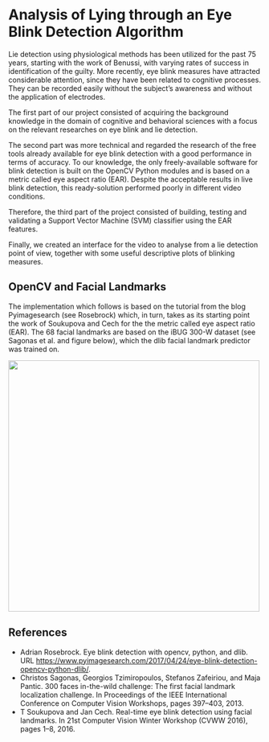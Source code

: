 # Analysis of Lying through an Eye Blink Detection Algorithm
Lie detection using physiological methods has been utilized for the past 75 years, starting with the work of Benussi, with varying rates of success in identification of the guilty.
More recently, eye blink measures have attracted considerable attention, since they have been related to cognitive processes. They can be recorded easily without the subject’s awareness and without the application of electrodes.

The first part of our project consisted of acquiring the background knowledge in the domain of cognitive and behavioral sciences with a focus on the relevant researches on eye blink and lie detection.

The second part was more technical and regarded the research of the free tools already available for eye blink detection with a good performance in terms of accuracy. To our knowledge, the only freely-available software for blink detection is built on the OpenCV Python modules and is based on a metric called eye aspect ratio (EAR). Despite the acceptable results in live blink detection, this ready-solution performed poorly in different video conditions.

Therefore, the third part of the project consisted of building, testing and validating a Support Vector Machine (SVM) classifier using the EAR features.

Finally, we created an interface for the video to analyse from
a lie detection point of view, together with some useful descriptive plots of blinking measures.

## OpenCV and Facial Landmarks
The implementation which follows is based on the tutorial from the blog Pyimagesearch (see Rosebrock) which, in turn, takes as its starting point the work of Soukupova and Cech for the the metric called eye aspect ratio (EAR). The 68 facial landmarks are based on the iBUG 300-W dataset (see Sagonas et al. and figure below), which the dlib facial landmark predictor was trained on.

<img src="https://github.com/rmenoli/Eye-blinking-SVM/blob/master/images/facial_landmarks_68markup.jpg" width="500">

## References
- Adrian Rosebrock. Eye blink detection with opencv, python, and dlib. URL https://www.pyimagesearch.com/2017/04/24/eye-blink-detection-opencv-python-dlib/.
- Christos Sagonas, Georgios Tzimiropoulos, Stefanos Zafeiriou, and Maja Pantic. 300 faces in-the-wild challenge: The first facial landmark localization challenge. In Proceedings of the IEEE International Conference on Computer Vision Workshops, pages 397–403, 2013.
- T Soukupova and Jan Cech. Real-time eye blink detection using facial landmarks. In 21st Computer Vision Winter Workshop (CVWW 2016), pages 1–8, 2016.